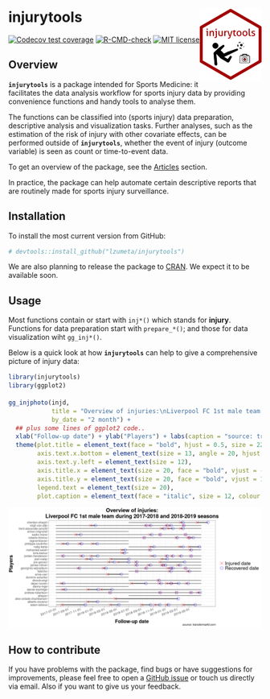 
<!-- README.md is generated from README.Rmd. Please edit that file -->

# injurytools <img src="man/figures/logo.png" align="right" height ="142" />

<!-- badges: start -->

[![Codecov test
coverage](https://codecov.io/gh/lzumeta/injurytools/branch/master/graph/badge.svg)](https://app.codecov.io/gh/lzumeta/injurytools?branch=master)
[![R-CMD-check](https://github.com/lzumeta/injurytools/workflows/R-CMD-check/badge.svg)](https://github.com/lzumeta/injurytools/actions)
[![MIT
license](https://img.shields.io/badge/license-MIT-brightgreen.svg)](https://opensource.org/licenses/MIT)
<!-- badges: end -->

<!-- - Shiny: -->
<!-- - Authors: -->
<!-- - Version: -->

## Overview

**`injurytools`** is a package intended for Sports Medicine: it
facilitates the data analysis workflow for sports injury data by
providing convenience functions and handy tools to analyse them.

The functions can be classified into (sports injury) data preparation,
descriptive analysis and visualization tasks. Further analyses, such as
the estimation of the risk of injury with other covariate effects, can
be performed outside of **`injurytools`**, whether the event of injury
(outcome variable) is seen as count or time-to-event data.

To get an overview of the package, see the
[Articles](https://lzumeta.github.io/injurytools/articles/) section.

In practice, the package can help automate certain descriptive reports
that are routinely made for sports injury surveillance.

## Installation

<!-- To install from [CRAN](https://CRAN.R-project.org): -->
<!-- ``` {r} -->
<!-- install.packages("injurytools") -->
<!-- ``` -->

To install the most current version from GitHub:

``` r
# devtools::install_github("lzumeta/injurytools")
```

We are also planning to release the package to
[CRAN](https://CRAN.R-project.org). We expect it to be available soon.

## Usage

Most functions contain or start with `inj*()` which stands for
**injury**. Functions for data preparation start with `prepare_*()`; and
those for data visualization wiht `gg_inj*()`.

Below is a quick look at how **`injurytools`** can help to give a
comprehensive picture of injury data:

``` r
library(injurytools)
library(ggplot2)

gg_injphoto(injd, 
            title = "Overview of injuries:\nLiverpool FC 1st male team during 2017-2018 and 2018-2019 seasons",
            by_date = "2 month") +
  ## plus some lines of ggplot2 code..
  xlab("Follow-up date") + ylab("Players") + labs(caption = "source: transfermarkt.com") +
  theme(plot.title = element_text(face = "bold", hjust = 0.5, size = 22),
        axis.text.x.bottom = element_text(size = 13, angle = 20, hjust = 1),
        axis.text.y.left = element_text(size = 12),
        axis.title.x = element_text(size = 20, face = "bold", vjust = -1),
        axis.title.y = element_text(size = 20, face = "bold", vjust = 1.8),
        legend.text = element_text(size = 20),
        plot.caption = element_text(face = "italic", size = 12, colour = "gray10"))
```

![](man/figures/README-unnamed-chunk-3-1.png)<!-- -->

## How to contribute

If you have problems with the package, find bugs or have suggestions for
improvements, please feel free to open a [GitHub
issue](https://github.com/lzumeta/injurytools/issues) or touch us
directly via email. Also if you want to give us your feedback.

<!-- ## References -->
